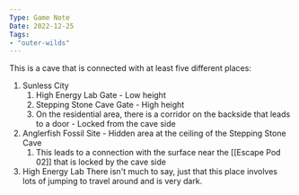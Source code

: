 ```yaml
---
Type: Game Note
Date: 2022-12-25
Tags:
- "outer-wilds"
---
```

This is a cave that is connected with at least five different places:
1. Sunless City
	1. High Energy Lab Gate - Low height
	2. Stepping Stone Cave Gate - High height
	3. On the residential area, there is a corridor on the backside that leads to a door - Locked from the cave side
2. Anglerfish Fossil Site - Hidden area at the ceiling of the Stepping Stone Cave
	1. This leads to a connection with the surface near the [[Escape Pod 02]] that is locked by the cave side 
3. High Energy Lab
There isn't much to say, just that this place involves lots of jumping to travel around and is very dark.